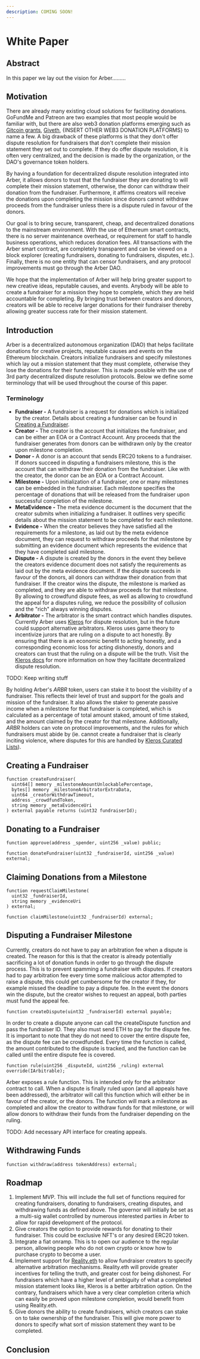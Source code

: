 ```yaml
---
description: COMING SOON!
---
```


# White Paper

## Abstract

In this paper we lay out the vision for Arber.........

## Motivation

There are already many existing cloud solutions for facilitating donations. GoFundMe and Patreon are two examples that most people would be familiar with, but there are also web3 donation platforms emerging such as [Gitcoin grants](https://gitcoin.co/grants), [Giveth](https://giveth.io/), {INSERT OTHER WEB3 DONATION PLATFORMS} to name a few. A big drawback of these platforms is that they don't offer dispute resolution for fundraisers that don't complete their mission statement they set out to complete. If they do offer dispute resolution, it is often very centralized, and the decision is made by the organization, or the DAO's governance token holders.

By having a foundation for decentralized dispute resolution integrated into Arber, it allows donors to trust that the fundraiser they are donating to will complete their mission statement, otherwise, the donor can withdraw their donation from the fundraiser. Furthermore, it affirms creators will receive the donations upon completing the mission since donors cannot withdraw proceeds from the fundraiser unless there is a dispute ruled in favour of the donors.&#x20;

Our goal is to bring secure, transparent, cheap, and decentralized donations to the mainstream environment. With the use of Ethereum smart contracts, there is no server maintenance overhead, or requirement for staff to handle business operations, which reduces donation fees. All transactions with the Arber smart contract, are completely transparent and can be viewed on a block explorer (creating fundraisers, donating to fundraisers, disputes, etc.). Finally, there is no one entity that can censor fundraisers, and any protocol improvements must go through the Arber DAO.

We hope that the implementation of Arber will help bring greater support to new creative ideas, reputable causes, and events. Anybody will be able to create a fundraiser for a mission they hope to complete, which they are held accountable for completing. By bringing trust between creators and donors, creators will be able to receive larger donations for their fundraiser thereby allowing greater success rate for their mission statement.

## Introduction

Arber is a decentralized autonomous organization (DAO) that helps facilitate donations for creative projects, reputable causes and events on the Ethereum blockchain. Creators initialize fundraisers and specify milestones which lay out a mission statement that they must complete, otherwise they lose the donations for their fundraiser. This is made possible with the use of 3rd party decentralized dispute resolution protocols. Below we define some terminology that will be used throughout the course of this paper.

### Terminology

* **Fundraiser -** A fundraiser is a request for donations which is initialized by the creator. Details about creating a fundraiser can be found in [Creating a Fundraiser](white-paper.md#creating-a-fundraiser).
* **Creator -** The creator is the account that initializes the fundraiser, and can be either an EOA or a Contract Account. Any proceeds that the fundraiser generates from donors can be withdrawn only by the creator upon milestone completion.
* **Donor -** A donor is an account that sends ERC20 tokens to a fundraiser. If donors succeed in disputing a fundraisers milestone, this is the account that can withdraw their donation from the fundraiser. Like with the creator, the donor can be an EOA or a Contract Account.
* **Milestone -** Upon initialization of a fundraiser, one or many milestones can be embedded in the fundraiser. Each milestone specifies the percentage of donations that will be released from the fundraiser upon successful completion of the milestone.
* **MetaEvidence -** The meta evidence document is the document that the creator submits when initializing a fundraiser. It outlines very specific details about the mission statement to be completed for each milestone.
* **Evidence -** When the creator believes they have satisfied all the requirements for a milestone, as laid out by the meta evidence document, they can request to withdraw proceeds for that milestone by submitting an evidence document which represents the evidence that they have completed said milestone.
* **Dispute -** A dispute is created by the donors in the event they believe the creators evidence document does not satisfy the requirements as laid out by the meta evidence document. If the dispute succeeds in favour of the donors, all donors can withdraw their donation from that fundraiser. If the creator wins the dispute, the milestone is marked as completed, and they are able to withdraw proceeds for that milestone. By allowing to crowdfund dispute fees, as well as allowing to crowdfund the appeal for a disputes ruling, we reduce the possibility of collusion and the "rich" always winning disputes.
* **Arbitrator -** The arbitrator is the smart contract which handles disputes. Currently Arber uses [Kleros](https://kleros.io/) for dispute resolution, but in the future could support alternative arbitrators. Kleros uses game theory to incentivize jurors that are ruling on a dispute to act honestly. By ensuring that there is an economic benefit to acting honestly, and a corresponding economic loss for acting dishonestly, donors and creators can trust that the ruling on a dispute will be the truth. Visit the [Kleros docs](https://kleros.gitbook.io/docs) for more information on how they facilitate decentralized dispute resolution.

TODO: Keep writing stuff

By holding Arber's _ARBR_ token, users can stake it to boost the visibility of a fundraiser. This reflects their level of trust and support for the goals and mission of the fundraiser. It also allows the staker to generate passive income when a milestone for that fundraiser is completed, which is calculated as a percentage of total amount staked, amount of time staked, and the amount claimed by the creator for that milestone. Additionally, _ARBR_ holders can vote on protocol improvements, and the rules for which fundraisers must abide by (ie. cannot create a fundraiser that is clearly inciting violence, where disputes for this are handled by [Kleros Curated Lists](https://curate.kleros.io/)).&#x20;

## Creating a Fundraiser

```solidity
function createFundraiser(
  uint64[] memory _milestoneAmountUnlockablePercentage,
  bytes[] memory _milestoneArbitratorExtraData,
  uint64 _creatorWithdrawTimeout,
  address _crowdfundToken,
  string memory _metaEvidenceUri
) external payable returns (uint32 fundraiserId);
```

## Donating to a Fundraiser

```solidity
function approve(address _spender, uint256 _value) public;
```

```solidity
function donateFundraiser(uint32 _fundraiserId, uint256 _value) external;
```

## Claiming Donations from a Milestone

```solidity
function requestClaimMilestone(
  uint32 _fundraiserId, 
  string memory _evidenceUri
) external;
```

```solidity
function claimMilestone(uint32 _fundraiserId) external;
```

## Disputing a Fundraiser Milestone

Currently, creators do not have to pay an arbitration fee when a dispute is created. The reason for this is that the creator is already potentially sacrificing a lot of donation funds in order to go through the dispute process. This is to prevent spamming a fundraiser with disputes. If creators had to pay arbitration fee every time some malicious actor attempted to raise a dispute, this could get cumbersome for the creator if they, for example missed the deadline to pay a dispute fee. In the event the donors win the dispute, but the creator wishes to request an appeal, both parties must fund the appeal fee.&#x20;

```solidity
function createDispute(uint32 _fundraiserId) external payable;
```

In order to create a dispute anyone can call the createDispute function and pass the fundraiser ID. They also must send ETH to pay for the dispute fee. It is important to note that they do not need to cover the entire dispute fee, as the dispute fee can be crowdfunded. Every time the function is called, the amount contributed to the dispute is tracked, and the function can be called until the entire dispute fee is covered.

```solidity
function rule(uint256 _disputeId, uint256 _ruling) external override(IArbitrable);
```

Arber exposes a rule function. This is intended only for the arbitrator contract to call. When a dispute is finally ruled upon (and all appeals have been addressed), the arbitrator will call this function which will either be in favour of the creator, or the donors. The function will mark a milestone as completed and allow the creator to withdraw funds for that milestone, or will allow donors to withdraw their funds from the fundraiser depending on the ruling.



TODO: Add necessary API interface for creating appeals.

## Withdrawing Funds

```solidity
function withdraw(address tokenAddress) external;
```

## Roadmap

1. Implement MVP. This will include the full set of functions required for creating fundraisers, donating to fundraisers, creating disputes, and withdrawing funds as defined above. The governor will initially be set as a multi-sig wallet controlled by numerous interested parties in Arber to allow for rapid development of the protocol.
2. Give creators the option to provide rewards for donating to their fundraiser. This could be exclusive NFT's or any desired ERC20 token.
3. Integrate a fiat onramp. This is to open our audience to the regular person, allowing people who do not own crypto or know how to purchase crypto to become a user.
4. Implement support for [Reality.eth](https://reality.eth.link/) to allow fundraiser creators to specify alternative arbitration mechanisms. Reality.eth will provide greater incentives for telling the truth, and greater cost for being dishonest. For fundraisers which have a higher level of ambiguity of what a completed mission statement looks like, Kleros is a better arbitration option. On the contrary, fundraisers which have a very clear completion criteria which can easily be proved upon milestone completion, would benefit from using Reality.eth.
5. Give donors the ability to create fundraisers, which creators can stake on to take ownership of the fundraiser. This will give more power to donors to specify what sort of mission statement they want to be completed.

## Conclusion
